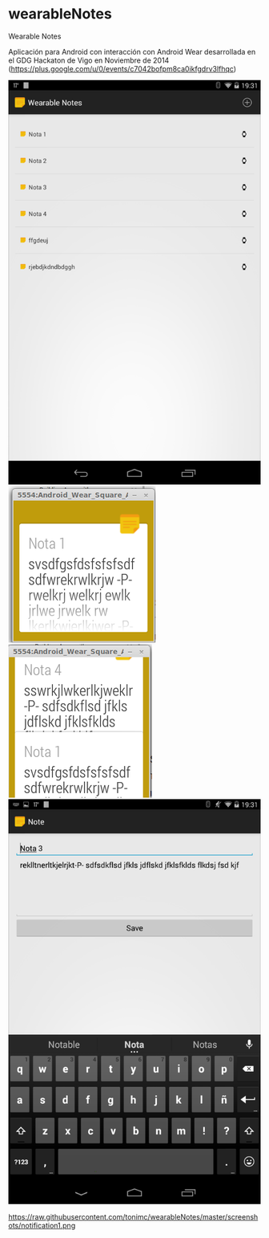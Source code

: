 wearableNotes
=============

Wearable Notes

Aplicación para Android con interacción con Android Wear desarrollada en el GDG Hackaton de Vigo en Noviembre de 2014
(https://plus.google.com/u/0/events/c7042bofpm8ca0ikfgdrv3lfhqc)

![alt text](https://raw.githubusercontent.com/tonimc/wearableNotes/master/screenshots/screen1.png "screen")
![alt text](https://raw.githubusercontent.com/tonimc/wearableNotes/master/screenshots/notification1.png "screen")
![alt text](https://raw.githubusercontent.com/tonimc/wearableNotes/master/screenshots/notification2.png "screen")
![alt text](https://raw.githubusercontent.com/tonimc/wearableNotes/master/screenshots/screen2.png "screen")

https://raw.githubusercontent.com/tonimc/wearableNotes/master/screenshots/notification1.png
